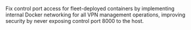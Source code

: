 Fix control port access for fleet-deployed containers by implementing internal Docker networking for all VPN management operations, improving security by never exposing control port 8000 to the host.